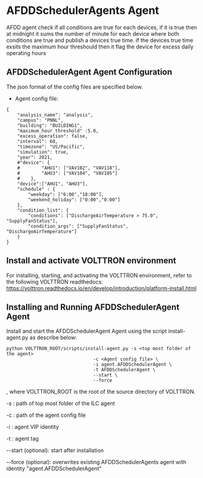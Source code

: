 # AFDDSchedulerAgents Agent
AFDD agent check if all conditions are true for each devices, 
if it is true then at midnight it sums the number of minute for each device 
where both conditions are true and publish a devices true time. 
if the devices true time exsits the maximum hour threshould then it flag the
device for excess daily operating hours

## AFDDSchedulerAgent Agent Configuration

The json format of the config files are specified below. 

*  Agent config file:

```
{
    "analysis_name": "analysis",
    "campus": "PNNL",
    "building": "BUILDING1",
    "maximum_hour_threshold" :5.0,
    "excess_operation": false,
    "interval": 60,
    "timezone": "US/Pacific",
    "simulation": true,
    "year": 2021,
    #"device": {
    #        "AHU1": ["VAV102", "VAV118"],
    #        "AHU3": ["VAV104", "VAV105"]
    #    },
    "device":["AHU1", "AHU3"],
    "schedule" : {
        "weekday": ["6:00","18:00"],
        "weekend_holiday": ["0:00","0:00"]
    },
    "condition_list": {
        "conditions": ["DischargeAirTemperature > 75.0", "SupplyFanStatus"],
        "condition_args": ["SupplyFanStatus", "DischargeAirTemperature"]
    }
}
````

## Install and activate VOLTTRON environment
For installing, starting, and activating the VOLTTRON environment, refer to the following VOLTTRON readthedocs: 
https://volttron.readthedocs.io/en/develop/introduction/platform-install.html

## Installing and Running AFDDSchedulerAgent Agent
Install and start the AFDDSchedulerAgent Agent using the script install-agent.py as describe below:

```
python VOLTTRON_ROOT/scripts/install-agent.py -s <top most folder of the agent> 
                                -c <Agent config file> \
                                -i agent.AFDDSchedulerAgent \
                                -t AFDDSchedulerAgent \
                                --start \
                                --force
```
, where VOLTTRON_ROOT is the root of the source directory of VOLTTRON.

-s : path of top most folder of the ILC agent

-c : path of the agent config file

-i : agent VIP identity

-t : agent tag
 
--start (optional): start after installation

--force (optional): overwrites existing AFDDSchedulerAgents agent with identity "agent.AFDDSchedulerAgent" 


